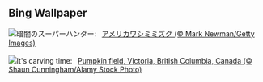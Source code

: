 ## Bing Wallpaper
![](https://www.bing.com/th?id=OHR.GreatOwl_JA-JP6299309375_UHD.jpg&w=1000)暗闇のスーパーハンター:&nbsp;&ensp;[アメリカワシミミズク (© Mark Newman/Getty Images)](https://www.bing.com/th?id=OHR.GreatOwl_JA-JP6299309375_UHD.jpg)
<br><br/>
![](https://www.bing.com/th?id=OHR.PumpkinMist_EN-GB3442164474_UHD.jpg&w=1000)It's carving time:&nbsp;&ensp;[Pumpkin field, Victoria, British Columbia, Canada (© Shaun Cunningham/Alamy Stock Photo)](https://www.bing.com/th?id=OHR.PumpkinMist_EN-GB3442164474_UHD.jpg)
<br><br/>
